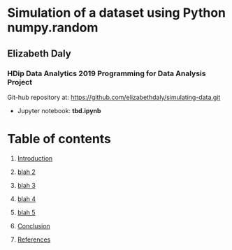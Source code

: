 # Simulation of a dataset using Python numpy.random
## Elizabeth Daly

### HDip Data Analytics 2019 Programming for Data Analysis Project

Git-hub repository at:
https://github.com/elizabethdaly/simulating-data.git

- Jupyter notebook: **tbd.ipynb**

<!--![NumPy](images/numpy_logo.png)-->

# Table of contents
1. [Introduction](#introduction)

2. [blah 2 ](#section2)

3. [blah 3](section3)
    
4. [blah 4](#section4)
    
5. [blah 5](#section5)
    
6. [Conclusion](#conclusion)

7. [References](#references)